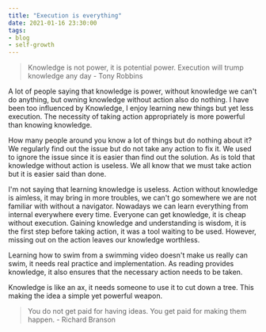 ```yaml
---
title: "Execution is everything"
date: 2021-01-16 23:30:00
tags: 
- blog
- self-growth
---
```


>Knowledge is not power, it is potential power. Execution will trump knowledge any day - Tony Robbins

A lot of people saying that knowledge is power, without knowledge we can't do anything, but owning knowledge without action also do nothing. I have been too influenced by Knowledge, I enjoy learning new things but yet less execution. The necessity of taking action appropriately is more powerful than knowing knowledge.

How many people around you know a lot of things but do nothing about it? We regularly find out the issue but do not take any action to fix it. We used to ignore the issue since it is easier than find out the solution. As is told that knowledge without action is useless. We all know that we must take action but it is easier said than done.

I'm not saying that learning knowledge is useless. Action without knowledge is aimless, it may bring in more troubles, we can't go somewhere we are not familiar with without a navigator. Nowadays we can learn everything from internal everywhere every time. Everyone can get knowledge, it is cheap without execution. Gaining knowledge and understanding is wisdom, it is the first step before taking action, it was a tool waiting to be used. However, missing out on the action leaves our knowledge worthless. 

Learning how to swim from a swimming video doesn't make us really can swim, it needs real practice and implementation. As reading provides knowledge, it also ensures that the necessary action needs to be taken. 

Knowledge is like an ax, it needs someone to use it to cut down a tree. This making the idea a simple yet powerful weapon. 

>You do not get paid for having ideas. You get paid for making them happen. - Richard Branson